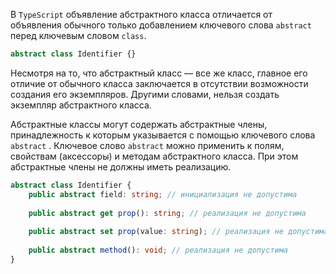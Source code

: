 В `TypeScript` объявление абстрактного класса отличается от объявления обычного только добавлением ключевого слова `abstract` перед ключевым словом `class`.

```ts
abstract class Identifier {}
```

Несмотря на то, что абстрактный класс — все же класс, главное его отличие от обычного класса заключается в отсутствии возможности создания его экземпляров. Другими словами, нельзя создать экземпляр абстрактного класса.

Абстрактные классы могут содержать абстрактные члены, принадлежность к которым указывается с помощью ключевого слова `abstract` . Ключевое слово `abstract` можно применить к полям, свойствам (аксессоры) и методам абстрактного класса. При этом абстрактные члены не должны иметь реализацию.

```ts
abstract class Identifier {
	public abstract field: string; // инициализация не допустима
	
	public abstract get prop(): string; // реализация не допустима
	
	public abstract set prop(value: string); // реализация не допустима
	
	public abstract method(): void; // реализация не допустима
}
```